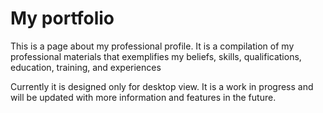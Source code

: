 # My portfolio
This is a page about my professional profile. It is a compilation of my professional materials that exemplifies my beliefs, skills, qualifications, education, training, and experiences

Currently it is designed only for desktop view. It is a work in progress and will be updated with more information and features in the future.


